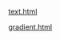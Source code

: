 [text.html](https://gouravduary.github.io/html/text.html)

[gradient.html](https://gouravduary.github.io/gradient.html)


